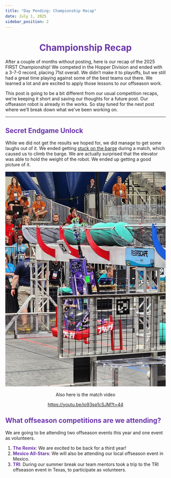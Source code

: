 ```yaml
---
title: "Day Pending: Championship Recap"
date: July 1, 2025
sidebar_position: 2
---
```


<div align="center">

# <b><span style="color:#6b35aa">Championship Recap</span></b>

</div>
After a couple of months without posting, here is our recap of the 2025 FIRST Championship! We competed in the Hopper Division and ended with a 3-7-0 record, placing 71st overall. We didn’t make it to playoffs, but we still had a great time playing against some of the best teams out there. We learned a lot and are excited to apply those lessons to our offseason work.

This post is going to be a bit different from our usual competition recaps, we’re keeping it short and saving our thoughts for a future post. Our offseason robot is already in the works. So stay tuned for the next post where we’ll break down what we’ve been working on.

<hr></hr>

## <b><span style="color:#6b35aa">Secret Endgame Unlock</span></b>

While we did not get the results we hoped for, we did manage to get some laughs out of it. We ended getting [ stuck on the barge](https://www.chiefdelphi.com/t/reefscape-secret-endgame-tracking-thread/493822/54) during a match, which caused us to climb the barge. We are actually surprised that the elevator was able to hold the weight of the robot. We ended up getting a good picture of it.

<div align="center">

![Robot on Barge](Secret%20Endegame.jpg)

Also here is the match video

https://youtu.be/io93sp1cSJM?t=44

</div>

## <b><span style="color:#6b35aa">What offseason competitions are we attending?</span></b>

We are going to be attending two offseason events this year and one event as volunteers.

1. <b><span style="color:#6b35aa">The Remix</span></b>: We are excited to be back for a third year!
2. <b><span style="color:#6b35aa">Mexico All-Stars</span></b>: We will also be attending our local offseason event in Mexico.
3. <b><span style="color:#6b35aa">TRI</span></b>: During our summer break our team mentors took a trip to the TRI offseason event in Texas, to participate as volunteers.
